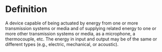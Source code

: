 # Definition

A device capable of being actuated by energy from one or more
transmission systems or media and of supplying related energy to one or
more other transmission systems or media, as a microphone, a
thermocouple, etc. The energy in input and output may be of the same or
different types (e.g., electric, mechanical, or acoustic).

